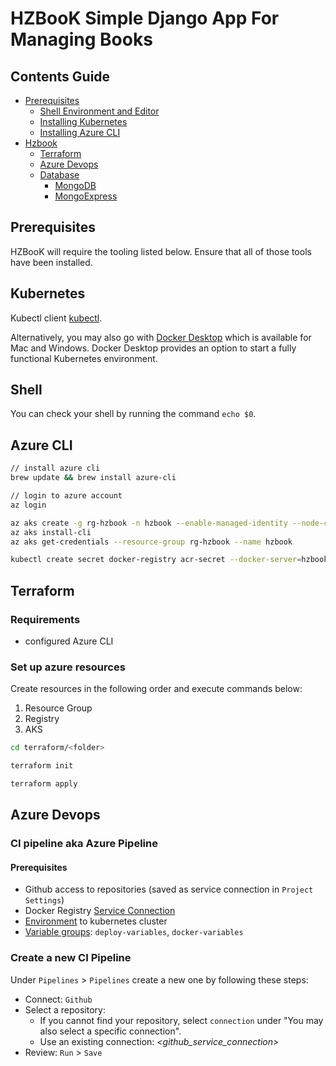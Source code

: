 # HZBooK Simple Django App For Managing Books

## Contents Guide
+ [Prerequisites](#Prerequisites)
    + [Shell Environment and Editor](#Shell)
    + [Installing Kubernetes](#Kubernetes)
    + [Installing Azure CLI](#Azure)
+ [Hzbook](#Hzbook)
    + [Terraform](#Terraform)
    + [Azure Devops](#azure-devops)
    + [Database](#Database)
        + [MongoDB](#MongoDB)
        + [MongoExpress](#MongoExpress)

## Prerequisites

HZBooK will require the tooling listed below. Ensure that all of those tools have been installed.

## Kubernetes

Kubectl client [kubectl](https://kubernetes.io/docs/tasks/tools/install-kubectl/). 

Alternatively, you may also go with [Docker Desktop](https://www.docker.com/products/docker-desktop) which is available for Mac and Windows. Docker Desktop provides an option to start a fully functional Kubernetes environment.

## Shell

You can check your shell by running the command `echo $0`.

## Azure CLI

```bash
// install azure cli
brew update && brew install azure-cli

// login to azure account
az login

az aks create -g rg-hzbook -n hzbook --enable-managed-identity --node-count 1 --generate-ssh-keys
az aks install-cli
az aks get-credentials --resource-group rg-hzbook --name hzbook

kubectl create secret docker-registry acr-secret --docker-server=hzbook.azurecr.io --docker-username=hzbook --docker-password=VoLRf74C+jm/Bj8QBw4t+gJAbYZ2Ctv29bLD/t8PsX+ACRBVwH0Z

```

## Terraform

### Requirements

* configured Azure CLI

### Set up azure resources

Create resources in the following order and execute commands below:

1. Resource Group
2. Registry
3. AKS

```sh
cd terraform/<folder>

terraform init

terraform apply
```

## Azure Devops

### CI pipeline aka Azure Pipeline

#### Prerequisites

* Github access to repositories (saved as service connection in `Project Settings`)
* Docker Registry [Service Connection](./azure-devops/req-service-connections.md)
* [Environment](./azure-devops/req-environments.md) to kubernetes cluster
* [Variable groups](./azure-devops/req-variable-groups.md): `deploy-variables`, `docker-variables`

### Create a new CI Pipeline

Under `Pipelines` > `Pipelines` create a new one by following these steps:

* Connect: `Github`
* Select a repository:
  * If you cannot find your repository, select `connection` under "You may also select a specific connection".
  * Use an existing connection: _<github_service_connection>_
* Review: `Run` > `Save`

